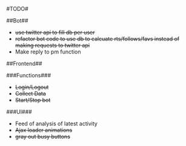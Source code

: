 #TODO#

##Bot##

* ~~use twitter api to fill db per user~~
* ~~refactor bot code to use db to calcuate rts/follows/favs instead of making requests to twitter api~~
* Make reply to pm function

##Frontend##

###Functions###

* ~~Login/Logout~~
* ~~Collect Data~~
* ~~Start/Stop bot~~

###UI###

* Feed of analysis of latest activity
* ~~Ajax loader animations~~
* ~~gray out busy buttons~~

